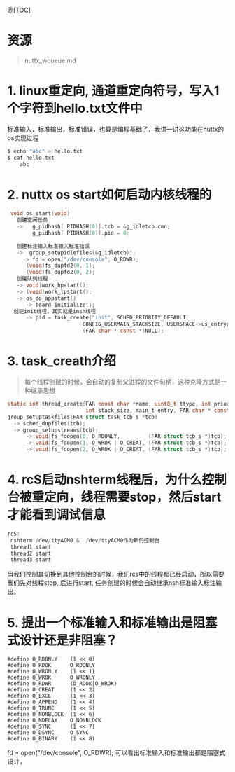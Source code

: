 @[TOC]
# 资源
> nuttx_wqueue.md

# 1. linux重定向, 通道重定向符号，写入1个字符到hello.txt文件中
标准输入，标准输出，标准错误，也算是编程基础了，我讲一讲这功能在nuttx的os实现过程
```c
$ echo "abc" > hello.txt 
$ cat hello.txt
    abc
```

# 2. nuttx os start如何启动内核线程的
```c
 void os_start(void)
   创建空闲任务
   ->   g_pidhash[ PIDHASH(0)].tcb = &g_idletcb.cmn;
        g_pidhash[ PIDHASH(0)].pid = 0;
  
   创建标注输入标准输入标准错误
   ->  group_setupidlefiles(&g_idletcb)); 
     -> fd = open("/dev/console", O_RDWR);
      (void)fs_dupfd2(0, 1);
      (void)fs_dupfd2(0, 2);
   创建队列线程
   -> void)work_hpstart();
   -> (void)work_lpstart();
   -> os_do_appstart()
      -> board_initialize();
  创建init线程，其实就是insh线程
      -> pid = task_create("init", SCHED_PRIORITY_DEFAULT,
                        CONFIG_USERMAIN_STACKSIZE, USERSPACE->us_entrypoint,
                        (FAR char * const *)NULL);
```


# 3. task_creath介绍
>每个线程创建的时候，会自动的复制父进程的文件句柄，这种克隆方式是一种继承思想
```c
static int thread_create(FAR const char *name, uint8_t ttype, int priority,
                         int stack_size, main_t entry, FAR char * const argv[])
group_setuptaskfiles(FAR struct task_tcb_s *tcb)
  -> sched_dupfiles(tcb);
  -> group_setupstreams(tcb);
      ->(void)fs_fdopen(0, O_RDONLY,         (FAR struct tcb_s *)tcb);
      ->(void)fs_fdopen(1, O_WROK | O_CREAT, (FAR struct tcb_s *)tcb);
      ->(void)fs_fdopen(2, O_WROK | O_CREAT, (FAR struct tcb_s *)tcb);
```

# 4. rcS启动nshterm线程后，为什么控制台被重定向，线程需要stop，然后start才能看到调试信息
```c
rcS:
 nshterm /dev/ttyACM0 &  /dev/ttyACM0作为新的控制台
 thread1 start 
 thread2 start 
 thread3 start 
```
当我们控制其切换到其他控制台的时候，我们rcs中的线程都已经启动，所以需要我们先对线程stop, 后进行start, 任务创建的时候会自动继承nsh标准输入标注输出。

# 5. 提出一个标准输入和标准输出是阻塞式设计还是非阻塞？
```
#define O_RDONLY    (1 << 0)       
#define O_RDOK      O_RDONLY       
#define O_WRONLY    (1 << 1)        
#define O_WROK      O_WRONLY        
#define O_RDWR      (O_RDOK|O_WROK) 
#define O_CREAT     (1 << 2)        
#define O_EXCL      (1 << 3)       
#define O_APPEND    (1 << 4)        
#define O_TRUNC     (1 << 5)        
#define O_NONBLOCK  (1 << 6)        
#define O_NDELAY    O_NONBLOCK      
#define O_SYNC      (1 << 7)        
#define O_DSYNC     O_SYNC          
#define O_BINARY    (1 << 8)       
```

fd = open("/dev/console", O_RDWR);
可以看出标准输入和标准输出都是阻塞式设计，

 




